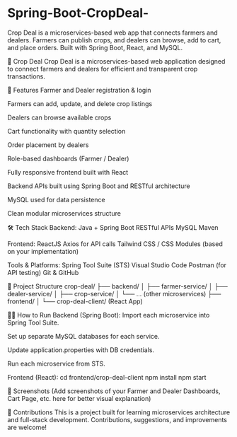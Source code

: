 # Spring-Boot-CropDeal-
Crop Deal is a microservices-based web app that connects farmers and dealers. Farmers can publish crops, and dealers can browse, add to cart, and place orders. Built with Spring Boot, React, and MySQL.

🌾 Crop Deal
Crop Deal is a microservices-based web application designed to connect farmers and dealers for efficient and transparent crop transactions.

🚀 Features
Farmer and Dealer registration & login

Farmers can add, update, and delete crop listings

Dealers can browse available crops

Cart functionality with quantity selection

Order placement by dealers

Role-based dashboards (Farmer / Dealer)

Fully responsive frontend built with React

Backend APIs built using Spring Boot and RESTful architecture

MySQL used for data persistence

Clean modular microservices structure

🛠️ Tech Stack
Backend:
Java + Spring Boot
RESTful APIs
MySQL
Maven

Frontend:
ReactJS
Axios for API calls
Tailwind CSS / CSS Modules (based on your implementation)

Tools & Platforms:
Spring Tool Suite (STS)
Visual Studio Code
Postman (for API testing)
Git & GitHub

📂 Project Structure
crop-deal/
├── backend/
│   ├── farmer-service/
│   ├── dealer-service/
│   ├── crop-service/
│   └── ... (other microservices)
├── frontend/
│   └── crop-deal-client/ (React App)

🧑‍💻 How to Run
Backend (Spring Boot):
Import each microservice into Spring Tool Suite.

Set up separate MySQL databases for each service.

Update application.properties with DB credentials.

Run each microservice from STS.

Frontend (React):
cd frontend/crop-deal-client
npm install
npm start

📸 Screenshots
(Add screenshots of your Farmer and Dealer Dashboards, Cart Page, etc. here for better visual explanation)

🙌 Contributions
This is a project built for learning microservices architecture and full-stack development. Contributions, suggestions, and improvements are welcome!
